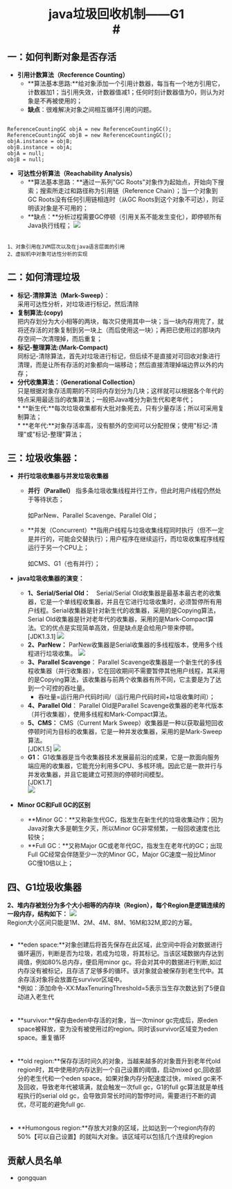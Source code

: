 # <center>**java垃圾回收机制——G1**<center>#
## 一：如何判断对象是否存活
* **引用计数算法（Recference Counting）**<br>
	* **算法基本思路:**给对象添加一个引用计数器，每当有一个地方引用它，计数器加1；当引用失效，计数器值减1；任何时刻计数器值为0，则认为对象是不再被使用的； <br>
	* **缺点**：很难解决对象之间相互循环引用的问题。
## 
	ReferenceCountingGC objA = new ReferenceCountingGC();
	ReferenceCountingGC objB = new ReferenceCountingGC();
	objA.instance = objB;
	objB.instance = objA;
	objA = null;
	objB = null;
 
* **可达性分析算法（Reachability Analysis）**<br>
	* **算法基本思路：**通过一系列"GC Roots"对象作为起始点，开始向下搜索；搜索所走过和路径称为引用链（Reference Chain）；当一个对象到GC Roots没有任何引用链相连时（从GC Roots到这个对象不可达），则证明该对象是不可用的；
	* **缺点：**分析过程需要GC停顿（引用关系不能发生变化），即停顿所有Java执行线程；
![](D:\GC\GC_root.jpg)
##
	1、对象引用在JVM层次以及在java语言层面的引用
	2、虚拟机中对象可达性分析的实现

## 二：如何清理垃圾
* **标记-清除算法（Mark-Sweep）**：<br>
	采用可达性分析，对垃圾进行标记，然后清除
* **复制算法:(copy)**<br>
	把内存划分为大小相等的两块，每次只使用其中一块；当一块内存用完了，就将还存活的对象复制到另一块上（而后使用这一块）；再把已使用过的那块内存空间一次清理掉，而后重复；  
* **标记-整理算法:(Mark-Compact)**<br>
	同标记-清除算法，首先对垃圾进行标记，但后续不是直接对可回收对象进行清理，而是让所有存活的对象都向一端移动；然后直接清理掉端边界以外的内存；
* **分代收集算法：（Generational Collection）**<br>
	只是根据对象存活周期的不同将内存划分为几块；这样就可以根据各个年代的特点采用最适当的收集算法；一般把Java堆分为新生代和老年代；<br>
		* **新生代:**每次垃圾收集都有大批对象死去，只有少量存活；所以可采用复制算法；<br>
		* **老年代:**对象存活率高，没有额外的空间可以分配担保；使用"标记-清理"或"标记-整理"算法；
		
## 三：垃圾收集器：

* **并行垃圾收集器与并发垃圾收集器**
	* **并行（Parallel）** 指多条垃圾收集线程并行工作，但此时用户线程仍然处于等待状态；<br><br>如ParNew、Parallel Scavenge、Parallel Old；

	* **并发（Concurrent）**指用户线程与垃圾收集线程同时执行（但不一定是并行的，可能会交替执行）；用户程序在继续运行，而垃圾收集程序线程运行于另一个CPU上；<br><br>如CMS、G1（也有并行）；

* **java垃圾收集器的演变：**
	* **1、Serial/Serial Old：**　Serial/Serial Old收集器是最基本最古老的收集器，它是一个单线程收集器，并且在它进行垃圾收集时，必须暂停所有用户线程。Serial收集器是针对新生代的收集器，采用的是Copying算法，Serial Old收集器是针对老年代的收集器，采用的是Mark-Compact算法。它的优点是实现简单高效，但是缺点是会给用户带来停顿。<br>[JDK1.3.1]
![](D:\GC\S_old.jpg)
	* **2、ParNew：**		ParNew收集器是Serial收集器的多线程版本，使用多个线程进行垃圾收集。
![](D:\GC\并行.jpg)
	* **3、Parallel Scavenge**：	Parallel Scavenge收集器是一个新生代的多线程收集器（并行收集器），它在回收期间不需要暂停其他用户线程，其采用的是Copying算法，该收集器与前两个收集器有所不同，它主要是为了达到一个可控的吞吐量。
		* 吞吐量=运行用户代码时间/（运行用户代码时间+垃圾收集时间）；
	* **4、Parallel Old**：	Parallel Old是Parallel Scavenge收集器的老年代版本（并行收集器），使用多线程和Mark-Compact算法。
	* **5、CMS：**	CMS（Current Mark Sweep）收集器是一种以获取最短回收停顿时间为目标的收集器，它是一种并发收集器，采用的是Mark-Sweep算法。<br>[JDK1.5]
![](D:\GC\并发标记清除.jpg)
	* **G1：**	G1收集器是当今收集器技术发展最前沿的成果，它是一款面向服务端应用的收集器，它能充分利用多CPU、多核环境。因此它是一款并行与并发收集器，并且它能建立可预测的停顿时间模型。<br>[JDK1.7]<br>
![](D:\GC\G1.jpg)

* **Minor GC和Full GC的区别**
	* **Minor GC：**又称新生代GC，指发生在新生代的垃圾收集动作；因为Java对象大多是朝生夕灭，所以Minor GC非常频繁，一般回收速度也比较快；
	* **Full GC：**又称Major GC或老年代GC，指发生在老年代的GC；出现Full GC经常会伴随至少一次的Minor GC，Major GC速度一般比Minor GC慢10倍以上；

## 四、G1垃圾收集器
**2、堆内存被划分为多个大小相等的内存块（Region），每个Region是逻辑连续的一段内存，结构如下：**
![](D:\GC\G1分区.png)<br>
Region大小区间只能是1M、2M、4M、8M、16M和32M,即2的方幂。<br><br>
* **eden space:**对象创建后将首先保存在此区域，此空间中将会对数据进行循环遍历，判断是否为垃圾，若成为垃圾，将其标记。当该区域数据内存达到阈值，例如80%总内存，便启用minor gc。将会对其中的数据进行判断,如过内存没有被标记，且存活了足够多的循环。该对象就会被保存到老生代中。其余存活对象将会放置在survivor区域中。<br>
	*例如：添加命令-XX:MaxTenuringThreshold=5表示当生存次数达到了5便自动进入老生代 <br><br><br>
* **survivor:**保存由eden中存活的对象，当一次minor gc完成后，原eden space被释放，变为没有被使用过的region。同时该survivor区域变为eden space。重复循环<br><br><br>
* **old region:**保存存活时间久的对象，当越来越多的对象晋升到老年代old region时，其中使用的内存达到一个自己设置的阈值，启动mixed gc,回收部分的老生代和一个eden space。如果对象内存分配速度过快，mixed gc来不及回收，导致老年代被填满，就会触发一次full gc，G1的full gc算法就是单线程执行的serial old gc，会导致异常长时间的暂停时间，需要进行不断的调优，尽可能的避免full gc.<br><br><br>
* **Humongous region:**存放大对象的区域，比如达到一个region内存的50%【可以自己设置】的就叫大对象。该区域可以包括几个连续的region


## 贡献人员名单
* gongquan
